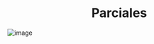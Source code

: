<h1 align="center"> Parciales </h1>

![image](https://user-images.githubusercontent.com/55964635/140314240-4aec455d-d00d-4a96-a9ae-3d2f1fa05be4.png)

